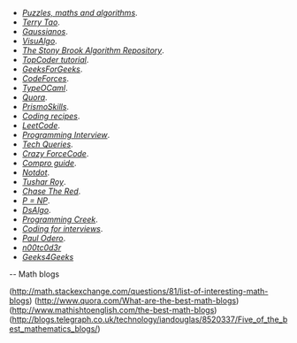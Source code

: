 -    [*Puzzles, maths and algorithms*](http://n1b-algo.blogspot.com/).
-	 [*Terry Tao*](https://terrytao.wordpress.com/).
-    [*Gaussianos*](http://gaussianos.com/).
-    [*VisuAlgo*](http://visualgo.net/).
-    [*The Stony Brook Algorithm Repository*](http://www3.cs.stonybrook.edu/~algorith/).
-    [*TopCoder tutorial*](https://onedrive.live.com/?cid=1c3c3feb57378754&id=1C3C3FEB57378754!405&ithint=folder,.pdf&authkey=!AALFa0lXKccfMjA).
-    [*GeeksForGeeks*](http://www.geeksforgeeks.org/).
-    [*CodeForces*](http://codeforces.com/blog/entry/13529).
-    [*TypeOCaml*](http://typeocaml.com/2015/03/31/pearl-no-3-saddleback-search/).
-    [*Quora*](http://www.quora.com/Algorithms).
-    [*PrismoSkills*](http://prismoskills.appspot.com/).
-    [*Coding recipes*](http://codingrecipies.blogspot.com/).
-    [*LeetCode*](https://leetcode.com/).
-    [*Programming Interview*](https://www.youtube.com/channel/UCVFl5Mypadugb5yEJoE2Vbw).
-    [*Tech Queries*](http://tech-queries.blogspot.com/).
-    [*Crazy ForceCode*](http://www.crazyforcode.com/).
-    [*Compro guide*](http://comproguide.blogspot.com/).
-    [*Notdot*](http://blog.notdot.net/).
-    [*Tushar Roy*](https://www.youtube.com/channel/UCZLJf_R2sWyUtXSKiKlyvAw).
-    [*Chase The Red*](http://chasethered.com/).
-    [*P = NP*](https://rjlipton.wordpress.com/).
-    [*DsAlgo*](http://www.dsalgo.com/2013/02/index.php.html).
-    [*Programming Creek*](http://www.programcreek.com/2012/11/top-10-algorithms-for-coding-interview/).
-    [*Coding for interviews*](http://codingforinterviews.com/practice).
-    [*Paul Odero*](https://paulodero.wordpress.com/).
-    [*n00tc0d3r*](http://n00tc0d3r.blogspot.com/)
-    [*Geeks4Geeks*](http://www.geeksforgeeks.org/fundamentals-of-algorithms/)

-- Math blogs

(http://math.stackexchange.com/questions/81/list-of-interesting-math-blogs)
(http://www.quora.com/What-are-the-best-math-blogs)
(http://www.mathishtoenglish.com/the-best-math-blogs)
(http://blogs.telegraph.co.uk/technology/iandouglas/8520337/Five_of_the_best_mathematics_blogs/)
